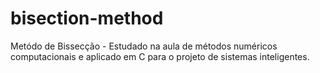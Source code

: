 # bisection-method
Metódo de Bissecção - Estudado na aula de métodos numéricos computacionais e aplicado em C para o projeto de sistemas inteligentes.
